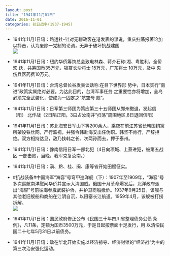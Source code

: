 ```yaml
---
layout: post
title: "1941年11月01日"
date: 2016-11-01
categories: 抗日战争(1937-1945)
---
```


<meta name="referrer" content="no-referrer" />

- 1941年11月1日讯：路透社-针对无聊政客在港发表的谬说，重庆扫荡报著论加以抨击，认为废除一党制的论调，无异于破坏抗战建国 <br/><img src="https://ww1.sinaimg.cn/large/aca367d8jw1f9d04jwakoj20bu0bgwgf.jpg" />

- 1941年11月1日讯：纽约华侨筹饷总会致电林森、蒋介石称:湘、粤胜利，全侨欢 跃，共筹国币35万元，犒赏长沙将士 15万元，广东将士 10万元，及中 央伤兵医药费10万元。 

- 1941年11月1日讯：台湾总督长谷发表谈话称:在目下世界形 势中，日本实行“南进”政策实属绝对必要。为达此目的，台湾军事任务 之重要性亦将增加，全岛必须完全武装化，使成为一固定之“航空母 舰”。 

- 1941年11月1日讯：日军第三师团为策应第三十五师团从郑州撤退，发起信（阳） 北作战（2日陷正阳，3曰占汝南并“扫荡”周围地区,8日退回信阳） 

- 1941年11月1日讯：苏北海安日军山下等200余人，乘夜在前江苏省长韩国钧寓 所架设铁丝网，严行监视，并强令韩赴海安出任伪职。韩坚不肯行，严辞拒绝。双方相持达旦，敌乃挟韩之长、次两孙而去，押于泰州。 

- 1941年11月1日讯：豫南信阳日军一部北犯（4日向项城、上蔡进犯，被第五战区 一部击败，当晚，我军克复汝南。） 

- 1941年11月1日讯：滇、黔、桂、闽、康等省开始田赋征实。 

- #抗战装备#中国海军“海容”号穹甲巡洋舰（下）：1907年至1909年，“海容”号多次巡航南洋慰问华侨并宣示大清国威。俄国十月革命爆发后，北洋政府派出“海容”号前往海参崴武装护侨，并护卫商船撤侨。1937年9月25日，该舰与其他老旧舰船和商船在江阴自沉，以阻塞长江航道。1959年4月，该舰被打捞拆解。 <br/><img src="https://ww1.sinaimg.cn/large/aca367d8jw1f9cdlrju7vj20g417c47b.jpg" />

- 1941年11月1日讯：国民政府修正公布《民国三十年四川省整理债务公债 条例》，凡11条，定额为国币3500万元，于是日起按票面十足发行，用 以清偿民国二十七年5月31日以前债务。 

- 1941年11月1日讯：敌在华北开始实施以经济掠夺、经济封锁的“经济战”为主的第三次治安强化运动。 

